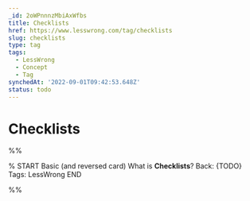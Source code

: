 ```yaml
---
_id: 2oWPnnnzMbiAxWfbs
title: Checklists
href: https://www.lesswrong.com/tag/checklists
slug: checklists
type: tag
tags:
  - LessWrong
  - Concept
  - Tag
synchedAt: '2022-09-01T09:42:53.648Z'
status: todo
---
```


# Checklists


%%

% START
Basic (and reversed card)
What is **Checklists**?
Back: {TODO}
Tags: LessWrong
END
<!--ID: 1663157016013-->


%%
	
